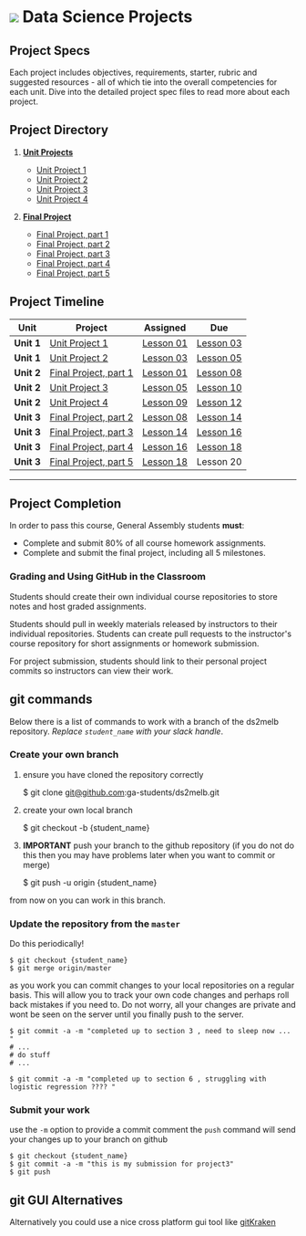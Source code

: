 # ![](https://ga-dash.s3.amazonaws.com/production/assets/logo-9f88ae6c9c3871690e33280fcf557f33.png) Data Science Projects

## Project Specs

Each project includes objectives, requirements, starter, rubric and suggested resources - all of which tie into the overall competencies for each unit. Dive into the detailed project spec files to read more about each project.

## Project Directory

1. **[Unit Projects](./unit-projects/README.md)**
    - [Unit Project 1](./unit-projects/project-01/README.md)
    - [Unit Project 2](./unit-projects/project-02/README.md)
    - [Unit Project 3](./unit-projects/project-03/README.md)
    - [Unit Project 4](./unit-projects/project-04/README.md)

2. **[Final Project](./final-project/README.md)**
    - [Final Project, part 1](./final-project/part-01/README.md)
    - [Final Project, part 2](./final-project/part-02/README.md)
    - [Final Project, part 3](./final-project/part-03/README.md)
    - [Final Project, part 4](./final-project/part-04/README.md)
    - [Final Project, part 5](./final-project/part-05/README.md)

## Project Timeline

| Unit | Project | Assigned | Due |
| --- | --- | :---: | --- |
| **Unit 1** | [Unit Project 1](./unit-projects/project-01/README.md) | [Lesson 01](../lessons/lesson-01/README.md) | [Lesson 03](../lessons/lesson-03/README.md) |
| **Unit 1** | [Unit Project 2](./unit-projects/project-02/README.md) | [Lesson 03](../lessons/lesson-03/README.md) | [Lesson 05](../lessons/lesson-05/README.md) |
| **Unit 2** | [Final Project, part 1](./final-project/part-01/README.md) | [Lesson 01](../lessons/lesson-01/README.md) | [Lesson 08](../lessons/lesson-08/README.md) |
| **Unit 2** | [Unit Project 3](./unit-projects/project-03/README.md) | [Lesson 05](../lessons/lesson-05/README.md) | [Lesson 10](../lessons/lesson-10/README.md) |
| **Unit 2** | [Unit Project 4](./unit-projects/project-04/README.md) | [Lesson 09](../lessons/lesson-09/README.md) | [Lesson 12](../lessons/lesson-12/README.md) |
| **Unit 3** | [Final Project, part 2](./final-project/part-02/README.md) | [Lesson 08](../lessons/lesson-08/README.md) | [Lesson 14](../lessons/lesson-14/README.md) |
| **Unit 3** | [Final Project, part 3](./final-project/part-03/README.md) | [Lesson 14](../lessons/lesson-14/README.md) | [Lesson 16](../lessons/lesson-16/README.md) |
| **Unit 3** | [Final Project, part 4](./final-project/part-04/README.md) | [Lesson 16](../lessons/lesson-16/README.md) | [Lesson 18](../lessons/lesson-18/README.md) |
| **Unit 3** | [Final Project, part 5](./final-project/part-05/README.md) | [Lesson 18](../lessons/lesson-18/README.md) | Lesson 20 |

---

## Project Completion

In order to pass this course, General Assembly students **must**:

- Complete and submit 80% of all course homework assignments.
- Complete and submit the final project, including all 5 milestones.

### Grading and Using GitHub in the Classroom

Students should create their own individual course repositories to store notes and host graded assignments.

Students should pull in weekly materials released by instructors to their individual repositories. Students can create pull requests to the instructor's course repository for short assignments or homework submission.

For project submission, students should link to their personal project commits so instructors can view their work.

## git commands
Below there is a list of commands to work with a branch of the ds2melb repository. _Replace `student_name` with your slack handle_.

### Create your own branch

1. ensure you have cloned the repository correctly

    $ git clone git@github.com:ga-students/ds2melb.git

2. create your own local branch

    $ git checkout -b {student_name}

3. **IMPORTANT** push your branch to the github repository
(if you do not do this then you may have problems later when you want to commit or merge)

    $ git push -u origin {student_name}

from now on you can work in this branch.

### Update the repository **from** the `master`
Do this periodically!

    $ git checkout {student_name}
    $ git merge origin/master

as you work you can commit changes to your local repositories on a regular basis. This will allow you to track your own code changes and perhaps roll back mistakes if you need to. Do not worry, all your changes are private and wont be seen on the server until you finally push to the server.

    $ git commit -a -m "completed up to section 3 , need to sleep now ... "
    # ...
    # do stuff
    # ...

    $ git commit -a -m "completed up to section 6 , struggling with logistic regression ???? "

### Submit your work

use the `-m` option to provide a commit comment
the `push` command will send your changes up to your branch on github

    $ git checkout {student_name}
    $ git commit -a -m "this is my submission for project3"
    $ git push

## git GUI Alternatives

Alternatively you could use a nice cross platform gui tool like [gitKraken](https://www.gitkraken.com/features)